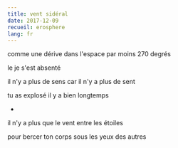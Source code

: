 ```yaml
---
title: vent sidéral
date: 2017-12-09
recueil: erosphere
lang: fr
---
```


comme une dérive dans l'espace
par moins 270 degrés

le je s'est absenté

il n'y a plus de sens
car il n'y a plus de sent

tu as explosé il y a bien longtemps

*

il n'y a plus que le vent
entre les étoiles

pour bercer ton corps
sous les yeux des autres
